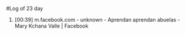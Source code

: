 #Log of 23 day

1. [00:39] m.facebook.com - unknown - Aprendan aprendan abuelas - Mary Kchana Valle | Facebook
